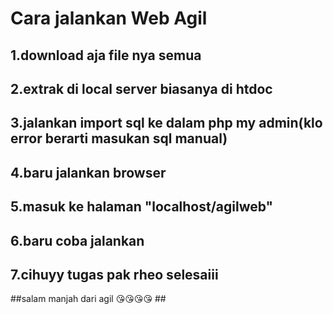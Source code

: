 # Cara jalankan Web Agil #
## 1.download aja file nya semua ##
## 2.extrak di local server biasanya di htdoc ##
## 3.jalankan import sql ke dalam php my admin(klo error berarti masukan sql manual) ##
## 4.baru jalankan browser ##
## 5.masuk ke halaman "localhost/agilweb" ##
## 6.baru coba jalankan ##
## 7.cihuyy tugas pak rheo selesaiii ##
##salam manjah dari agil 😘😘😘😘 ##
